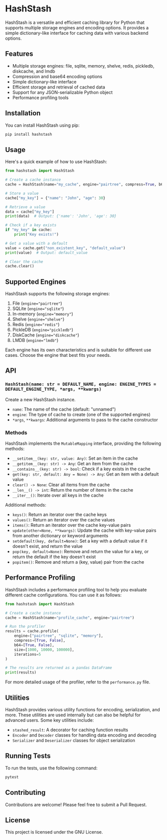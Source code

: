 # HashStash


HashStash is a versatile and efficient caching library for Python that supports multiple storage engines and encoding options. It provides a simple dictionary-like interface for caching data with various backend options.

## Features

- Multiple storage engines: file, sqlite, memory, shelve, redis, pickledb, diskcache, and lmdb
- Compression and base64 encoding options
- Simple dictionary-like interface
- Efficient storage and retrieval of cached data
- Support for any JSON-serializable Python object
- Performance profiling tools

## Installation

You can install HashStash using pip:

```bash
pip install hashstash
```

## Usage

Here's a quick example of how to use HashStash:

```python
from hashstash import HashStash

# Create a cache instance
cache = HashStash(name="my_cache", engine="pairtree", compress=True, b64=True)

# Store a value
cache["my_key"] = {"name": "John", "age": 30}

# Retrieve a value
data = cache["my_key"]
print(data)  # Output: {'name': 'John', 'age': 30}

# Check if a key exists
if "my_key" in cache:
    print("Key exists!")

# Get a value with a default
value = cache.get("non_existent_key", "default_value")
print(value)  # Output: default_value

# Clear the cache
cache.clear()
```

## Supported Engines

HashStash supports the following storage engines:

1. File (`engine="pairtree"`)
2. SQLite (`engine="sqlite"`)
3. In-memory (`engine="memory"`)
4. Shelve (`engine="shelve"`)
5. Redis (`engine="redis"`)
6. PickleDB (`engine="pickledb"`)
7. DiskCache (`engine="diskcache"`)
8. LMDB (`engine="lmdb"`)

Each engine has its own characteristics and is suitable for different use cases. Choose the engine that best fits your needs.

## API

### `HashStash(name: str = DEFAULT_NAME, engine: ENGINE_TYPES = DEFAULT_ENGINE_TYPE, *args, **kwargs)`

Create a new HashStash instance.

- `name`: The name of the cache (default: "unnamed")
- `engine`: The type of cache to create (one of the supported engines)
- `*args`, `**kwargs`: Additional arguments to pass to the cache constructor

### Methods

HashStash implements the `MutableMapping` interface, providing the following methods:

- `__setitem__(key: str, value: Any)`: Set an item in the cache
- `__getitem__(key: str) -> Any`: Get an item from the cache
- `__contains__(key: str) -> bool`: Check if a key exists in the cache
- `get(key: str, default: Any = None) -> Any`: Get an item with a default value
- `clear() -> None`: Clear all items from the cache
- `__len__() -> int`: Return the number of items in the cache
- `__iter__()`: Iterate over all keys in the cache

Additional methods:

- `keys()`: Return an iterator over the cache keys
- `values()`: Return an iterator over the cache values
- `items()`: Return an iterator over the cache key-value pairs
- `update(other=None, **kwargs)`: Update the cache with key-value pairs from another dictionary or keyword arguments
- `setdefault(key, default=None)`: Set a key with a default value if it doesn't exist, and return the value
- `pop(key, default=None)`: Remove and return the value for a key, or return the default if the key doesn't exist
- `popitem()`: Remove and return a (key, value) pair from the cache

## Performance Profiling

HashStash includes a performance profiling tool to help you evaluate different cache configurations. You can use it as follows:

```python
from hashstash import HashStash

# Create a cache instance
cache = HashStash(name="profile_cache", engine="pairtree")

# Run the profiler
results = cache.profile(
    engine=["pairtree", "sqlite", "memory"],
    compress=[True, False],
    b64=[True, False],
    size=[1000, 10000, 100000],
    iterations=5
)

# The results are returned as a pandas DataFrame
print(results)
```

For more detailed usage of the profiler, refer to the `performance.py` file.

## Utilities

HashStash provides various utility functions for encoding, serialization, and more. These utilities are used internally but can also be helpful for advanced users. Some key utilities include:

- `stashed_result`: A decorator for caching function results
- `Encoder` and `Decoder` classes for handling data encoding and decoding
- `Serializer` and `Deserializer` classes for object serialization

## Running Tests

To run the tests, use the following command:

```bash
pytest
```

## Contributing

Contributions are welcome! Please feel free to submit a Pull Request.

## License

This project is licensed under the GNU License.